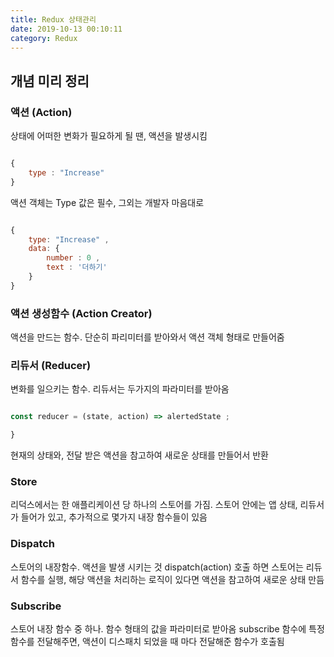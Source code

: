 ```yaml
---
title: Redux 상태관리
date: 2019-10-13 00:10:11
category: Redux
---
```


## 개념 미리 정리

### 액션 (Action)
상태에 어떠한 변화가 필요하게 될 땐, 액션을 발생시킴

```js

{
    type : "Increase"
}

```

액션 객체는 Type 값은 필수, 그외는 개발자 마음대로

```js

{
    type: "Increase" ,
    data: {
        number : 0 ,
        text : '더하기'
    }
}

```

### 액션 생성함수 (Action Creator)
액션을 만드는 함수. 단순히 파리미터를 받아와서 액션 객체 형태로 만들어줌

### 리듀서 (Reducer)
변화를 일으키는 함수. 리듀서는 두가지의 파라미터를 받아옴

```js

const reducer = (state, action) => alertedState ;

}

```

현재의 상태와, 전달 받은 액션을 참고하여 새로운 상태를 만들어서 반환

### Store
리덕스에서는 한 애플리케이션 당 하나의 스토어를 가짐. 스토어 안에는 앱 상태, 리듀서가 들어가 있고, 추가적으로 몇가지 내장 함수들이 있음

### Dispatch
스토어의 내장함수. 액션을 발생 시키는 것
dispatch(action) 호출 하면 스토어는 리듀서 함수를 실행, 해당 액션을 처리하는 로직이 있다면 액션을 참고하여 새로운 상태 만듬

### Subscribe
스토어 내장 함수 중 하나. 함수 형태의 값을 파라미터로 받아옴
subscribe 함수에 특정 함수를 전달해주면, 액션이 디스패치 되었을 때 마다 전달해준 함수가 호출됨


